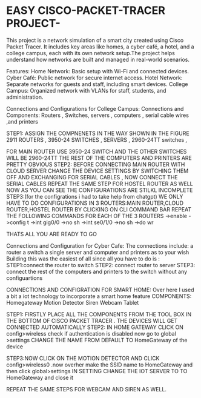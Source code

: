 # EASY CISCO-PACKET-TRACER PROJECT-

This project is a network simulation of a smart city created using Cisco Packet Tracer. It includes key areas like homes, a cyber café, a hotel, and a college campus, each with its own network setup.The project helps understand how networks are built and managed in real-world scenarios.

Features:
Home Network: Basic setup with Wi-Fi and connected devices.
Cyber Café: Public network for secure internet access.
Hotel Network: Separate networks for guests and staff, including smart devices.
College Campus: Organized network with VLANs for staff, students, and administration.

Connections and Configurations for College Campus:
Connections and Components:
Routers , Switches, servers , computers , serial cable wires ,and printers 

STEP1: ASSIGN THE COMPNENETS IN THE WAY SHOWN IN THE FIGURE 
2911 ROUTERS , 3950-24 SWITCHES , SERVERS , 2960-24TT switches , 

FOR MAIN ROUTER USE 3950-24 SWITCH AND THE OTHER SWITCHES WILL BE 2960-24TT 
THE REST OF THE COMPUTERS AND PRINTERS ARE PRETTY OBVIOUS 
STEP2:
BEFORE CONNECTING MAIN ROUTER WITH CLOUD SERVER CHANGE THE DEVICE SETTINGS BY SWITCHING THEM OFF AND EXCHANGING FOR SERIAL CABLES , NOW CONNECT THE SERIAL CABLES 
REPEAT THE SAME STEP FOR HOSTEL ROUTER AS WELL
NOW AS YOU CAN SEE THE CONFIGURATIONS ARE STILKL INCOMPLETE 
STEP3:(for the configrations i had to take help from chatgpt)
WE ONLY HAVE TO DO CONFIGURATIONS IN 3 ROUTERS:MAIN ROUTER,CLOUD ROUTER,HOSTEL ROUTER BY CLICKING ON CLI COMMAND BAR 
REPEAT THE FOLLOWING COMMANDS FOR EACH OF THE 3 ROUTERS
->enable
->config t
->int gig0/0
->no sh
->int se0/1/0
->no sh
->do wr


THATS ALL YOU ARE READY TO GO 

Connections and Configuration for Cyber Cafe:
The connections include:
a router 
a switch
a single server 
and computer and printers as to your wish 
Building this was the easiest of all since all you have to do is :
STEP1:connect the router to switch 
STEP2: connect router to server
STEP3: connect the rest of the computers and printers to the switch without any configuartions


CONNECTIONS AND CONFIGRATION FOR SMART HOME:
Over here I used a bit a iot technology to incorporate a smart home feature 
COMPONENTS:
Homegateway
Motion Detector
Siren
Webcam
Tablet

STEP1:
FIRSTLY PLACE ALL THE COMPONENTS FROM THE  TOOL BOX IN THE BOTTOM OF CISCO PACKET TRACER . THE DEVICES WILL GET CONNECTED AUTOMATICALLY
STEP2:
IN HOME GATEWAY CLICK ON config>wireless 
check if authentication is disabled now go to global >settings
CHANGE THE NAME FROM DEFAULT TO HomeGateway of the device

STEP3:NOW CLICK ON  THE MOTION DETECTOR AND CLICK config>wireless0 .now overher make the SSID name to HomeGateway and then click global>settings
IN SETTING CHANGE THE IOT SERVER TO TO HomeGateway and close it

REPEAT THE SAME STEPS FOR WEBCAM AND SIREN AS WELL.









